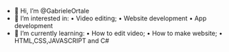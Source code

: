 - 👋 Hi, I’m @GabrieleOrtale
- 👀 I’m interested in:
  • Video editing;
  • Website development
  • App development
- 🌱 I’m currently learning:
  • How to edit video;
  • How to make website;
  • HTML,CSS,JAVASCRIPT and C# 

<!---
GabrieleOrtale/GabrieleOrtale is a ✨ special ✨ repository because its `README.md` (this file) appears on your GitHub profile.
You can click the Preview link to take a look at your changes.
--->

